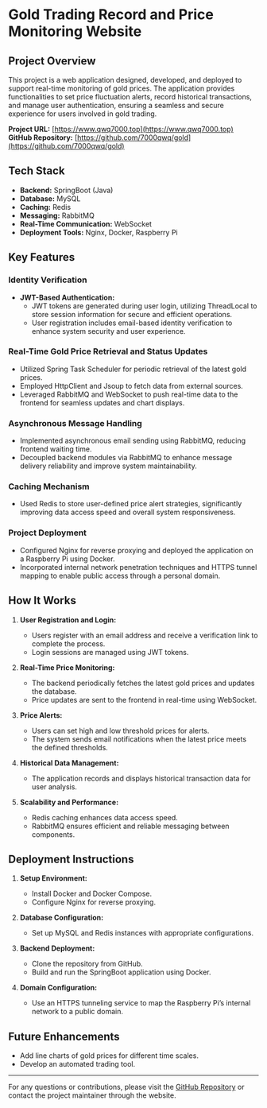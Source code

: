 # Gold Trading Record and Price Monitoring Website

## Project Overview
This project is a web application designed, developed, and deployed to support real-time monitoring of gold prices. The application provides functionalities to set price fluctuation alerts, record historical transactions, and manage user authentication, ensuring a seamless and secure experience for users involved in gold trading.

**Project URL:** [https://www.qwq7000.top](https://www.qwq7000.top)  
**GitHub Repository:** [https://github.com/7000qwq/gold](https://github.com/7000qwq/gold)

## Tech Stack
- **Backend:** SpringBoot (Java)
- **Database:** MySQL
- **Caching:** Redis
- **Messaging:** RabbitMQ
- **Real-Time Communication:** WebSocket
- **Deployment Tools:** Nginx, Docker, Raspberry Pi

## Key Features
### Identity Verification
- **JWT-Based Authentication:**
  - JWT tokens are generated during user login, utilizing ThreadLocal to store session information for secure and efficient operations.
  - User registration includes email-based identity verification to enhance system security and user experience.

### Real-Time Gold Price Retrieval and Status Updates
- Utilized Spring Task Scheduler for periodic retrieval of the latest gold prices.
- Employed HttpClient and Jsoup to fetch data from external sources.
- Leveraged RabbitMQ and WebSocket to push real-time data to the frontend for seamless updates and chart displays.

### Asynchronous Message Handling
- Implemented asynchronous email sending using RabbitMQ, reducing frontend waiting time.
- Decoupled backend modules via RabbitMQ to enhance message delivery reliability and improve system maintainability.

### Caching Mechanism
- Used Redis to store user-defined price alert strategies, significantly improving data access speed and overall system responsiveness.

### Project Deployment
- Configured Nginx for reverse proxying and deployed the application on a Raspberry Pi using Docker.
- Incorporated internal network penetration techniques and HTTPS tunnel mapping to enable public access through a personal domain.

## How It Works
1. **User Registration and Login:**
   - Users register with an email address and receive a verification link to complete the process.
   - Login sessions are managed using JWT tokens.

2. **Real-Time Price Monitoring:**
   - The backend periodically fetches the latest gold prices and updates the database.
   - Price updates are sent to the frontend in real-time using WebSocket.

3. **Price Alerts:**
   - Users can set high and low threshold prices for alerts.
   - The system sends email notifications when the latest price meets the defined thresholds.

4. **Historical Data Management:**
   - The application records and displays historical transaction data for user analysis.

5. **Scalability and Performance:**
   - Redis caching enhances data access speed.
   - RabbitMQ ensures efficient and reliable messaging between components.

## Deployment Instructions
1. **Setup Environment:**
   - Install Docker and Docker Compose.
   - Configure Nginx for reverse proxying.

2. **Database Configuration:**
   - Set up MySQL and Redis instances with appropriate configurations.

3. **Backend Deployment:**
   - Clone the repository from GitHub.
   - Build and run the SpringBoot application using Docker.

4. **Domain Configuration:**
   - Use an HTTPS tunneling service to map the Raspberry Pi’s internal network to a public domain.

## Future Enhancements
- Add line charts of gold prices for different time scales.  
- Develop an automated trading tool.

---

For any questions or contributions, please visit the [GitHub Repository](https://github.com/7000qwq/gold) or contact the project maintainer through the website.

